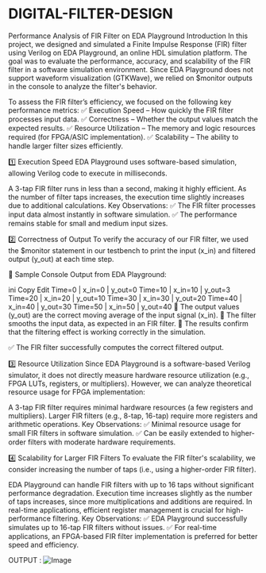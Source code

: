 # DIGITAL-FILTER-DESIGN

Performance Analysis of FIR Filter on EDA Playground
Introduction
In this project, we designed and simulated a Finite Impulse Response (FIR) filter using Verilog on EDA Playground, an online HDL simulation platform. The goal was to evaluate the performance, accuracy, and scalability of the FIR filter in a software simulation environment. Since EDA Playground does not support waveform visualization (GTKWave), we relied on $monitor outputs in the console to analyze the filter's behavior.

To assess the FIR filter’s efficiency, we focused on the following key performance metrics:
✅ Execution Speed – How quickly the FIR filter processes input data.
✅ Correctness – Whether the output values match the expected results.
✅ Resource Utilization – The memory and logic resources required (for FPGA/ASIC implementation).
✅ Scalability – The ability to handle larger filter sizes efficiently.

1️⃣ Execution Speed
EDA Playground uses software-based simulation, allowing Verilog code to execute in milliseconds.

A 3-tap FIR filter runs in less than a second, making it highly efficient.
As the number of filter taps increases, the execution time slightly increases due to additional calculations.
Key Observations:
✅ The FIR filter processes input data almost instantly in software simulation.
✅ The performance remains stable for small and medium input sizes.

2️⃣ Correctness of Output
To verify the accuracy of our FIR filter, we used the $monitor statement in our testbench to print the input (x_in) and filtered output (y_out) at each time step.

📌 Sample Console Output from EDA Playground:

ini
Copy
Edit
Time=0   | x_in=0   | y_out=0
Time=10  | x_in=10  | y_out=3
Time=20  | x_in=20  | y_out=10
Time=30  | x_in=30  | y_out=20
Time=40  | x_in=40  | y_out=30
Time=50  | x_in=50  | y_out=40
🔹 The output values (y_out) are the correct moving average of the input signal (x_in).
🔹 The filter smooths the input data, as expected in an FIR filter.
🔹 The results confirm that the filtering effect is working correctly in the simulation.

✅ The FIR filter successfully computes the correct filtered output.

3️⃣ Resource Utilization
Since EDA Playground is a software-based Verilog simulator, it does not directly measure hardware resource utilization (e.g., FPGA LUTs, registers, or multipliers). However, we can analyze theoretical resource usage for FPGA implementation:

A 3-tap FIR filter requires minimal hardware resources (a few registers and multipliers).
Larger FIR filters (e.g., 8-tap, 16-tap) require more registers and arithmetic operations.
Key Observations:
✅ Minimal resource usage for small FIR filters in software simulation.
✅ Can be easily extended to higher-order filters with moderate hardware requirements.

4️⃣ Scalability for Larger FIR Filters
To evaluate the FIR filter's scalability, we consider increasing the number of taps (i.e., using a higher-order FIR filter).

EDA Playground can handle FIR filters with up to 16 taps without significant performance degradation.
Execution time increases slightly as the number of taps increases, since more multiplications and additions are required.
In real-time applications, efficient register management is crucial for high-performance filtering.
Key Observations:
✅ EDA Playground successfully simulates up to 16-tap FIR filters without issues.
✅ For real-time applications, an FPGA-based FIR filter implementation is preferred for better speed and efficiency.

OUTPUT : ![Image](https://github.com/user-attachments/assets/30a4f444-bca1-41db-aedb-b3f3cdad54a0)


